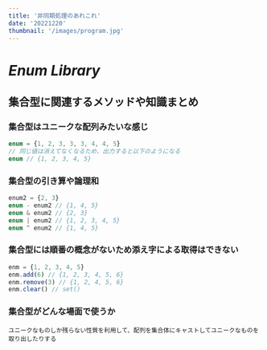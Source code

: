 ```yaml
---
title: '非同期処理のあれこれ'
date: '20221220'
thumbnail: '/images/program.jpg'
---
```


# ***Enum Library***
## **集合型に関連するメソッドや知識まとめ**

### **集合型はユニークな配列みたいな感じ**
```typescript
enum = {1, 2, 3, 3, 3, 4, 4, 5}
// 同じ値は消えてなくなるため、出力すると以下のようになる
enum // {1, 2, 3, 4, 5}
```
### **集合型の引き算や論理和**
```typescript
enum2 = {2, 3}
enum - enum2 // {1, 4, 5}
enum & enum2 // {2, 3}
enum | enum2 // {1, 2, 3, 4, 5}
enum ^ enum2 // {1, 4, 5}
```

### **集合型には順番の概念がないため添え字による取得はできない**
```typescript
enm = {1, 2, 3, 4, 5}
enm.add(6) // {1, 2, 3, 4, 5, 6}
enm.remove(3) // {1, 2, 4, 5, 6}
enm.clear() // set()
```

### **集合型がどんな場面で使うか**
```
ユニークなものしか残らない性質を利用して、配列を集合体にキャストしてユニークなものを取り出したりする
```
